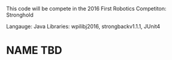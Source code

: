 This code will be compete in the 2016 First Robotics Competiton: Stronghold

Langauge: Java
Libraries: wpilibj2016, strongbackv1.1.1, JUnit4

# NAME TBD
